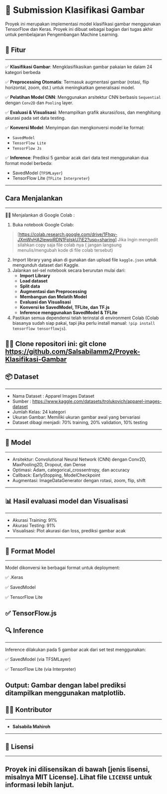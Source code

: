 # 📸 Submission Klasifikasi Gambar
Proyek ini merupakan implementasi model klasifikasi gambar menggunakan TensorFlow dan Keras. Proyek ini dibuat sebagai bagian dari tugas akhir untuk pembelajaran Pengembangan Machine Learning.

## 🚀 Fitur
---
✅ **Klasifikasi Gambar**: Mengklasifikasikan gambar pakaian ke dalam 24 kategori berbeda 

✅ **Preprocessing Otomatis**: Termasuk augmentasi gambar (rotasi, flip horizontal, zoom, dst.) untuk meningkatkan generalisasi model.

✅ **Pelatihan Model CNN**: Menggunakan arsitektur CNN berbasis `Sequential` dengan `Conv2D` dan `Pooling` layer.

✅ **Evaluasi & Visualisasi**: Menampilkan grafik akurasi/loss, dan menghitung akurasi pada set data testing.

✅ **Konversi Model**: Menyimpan dan mengkonversi model ke format:
  - `SavedModel` 
  - `TensorFlow Lite` 
  - `TensorFlow Js`
  
✅ **Inference**: Prediksi 5 gambar acak dari data test menggunakan dua format model berbeda:
  - SavedModel (`TFSMLayer`)
  - TensorFlow Lite (`TFLite Interpreter`)
---

## Cara Menjalankan
---
👩‍💻 Menjalankan di Google Colab :
1. Buka notebook Google Colab:
> [https://colab.research.google.com/drive/1Fhqv-JXmWvHA2IewpiRDN1FpIskU7iE2?usp=sharing]
> Jika Ingin mengedit silahkan copy saja file colab nya ( jangan langsung menulis/mengubah kode di file colab tersebut)
2. Import library yang akan di gunakan dan upload file `kaggle.json` untuk mengunduh dataset dari Kaggle.
3. Jalankan sel-sel notebook secara berurutan mulai dari:
    - **Import Library**
    - **Load dataset**
    - **Split data**
    - **Augmentasi dan Preprocessing**
    - **Membangun dan Melatih Model**
    - **Evaluasi dan Visualisasi**
    - **Konversi ke SavedModel, TFLite, dan TF.js**
    - **Inference menggunakan SavedModel & TFLite**
4. Pastikan semua dependensi telah terinstal di environment Colab (Colab biasanya sudah siap pakai, tapi jika perlu install manual: `!pip install tensorflow tensorflowjs`).

👩‍💻 Clone repositori ini:
    git clone <https://github.com/Salsabilamm2/Proyek-Klasifikasi-Gambar>   
---

## 📦 Dataset
---
- Nama Dataset : Apparel Images Dataset 
- Sumber : https://www.kaggle.com/datasets/trolukovich/apparel-images-dataset
- Jumlah Kelas: 24 kategori 
- Ukuran Gambar: Memiliki ukuran gambar awal yang bervariasi
- Dataset dibagi menjadi: 70% training, 20% validation, 10% testing
---

## 🧠 Model
---
- Arsitektur: Convolutional Neural Network (CNN) dengan Conv2D, MaxPooling2D, Dropout, dan Dense
- Optimasi: Adam, categorical_crossentropy, dan accuracy
- Callback: EarlyStopping, ModelCheckpoint
- Augmentasi: ImageDataGenerator dengan rotasi, zoom, flip, shift
---

## 📊 Hasil evaluasi model dan Visualisasi
---
- Akurasi Training: 91% 
- Akurasi Testing: 91%
- Visualisasi: Plot akurasi dan loss, prediksi gambar acak
---

## 💾 Format Model
---
Model dikonversi ke berbagai format untuk deployment:

✅ .Keras

✅ SavedModel

✅ TensorFlow Lite 

✅ TensorFlow.js
---

## 🔍 Inference
---
Inference dilakukan pada 5 gambar acak dari set test menggunakan:

✅ SavedModel (via TFSMLayer)

✅ TensorFlow Lite (via Interpreter)

Output: Gambar dengan label prediksi ditampilkan menggunakan matplotlib.
---

## 👩‍💻 Kontributor
---
- **Salsabila Mahiroh** 
---

## 📜 Lisensi
---
Proyek ini dilisensikan di bawah [jenis lisensi, misalnya MIT License]. Lihat file `LICENSE` untuk informasi lebih lanjut.
---

